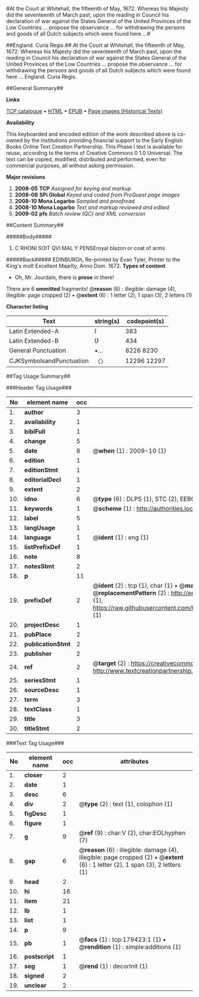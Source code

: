 #At the Court at Whitehall, the fifteenth of May, 1672. Whereas his Majesty did the seventeenth of March past, upon the reading in Council his declaration of war against the States General of the United Provinces of the Low Countries ... propose the observance ... for withdrawing the persons and goods of all Dutch subjects which were found here ...#

##England. Curia Regis.##
At the Court at Whitehall, the fifteenth of May, 1672. Whereas his Majesty did the seventeenth of March past, upon the reading in Council his declaration of war against the States General of the United Provinces of the Low Countries ... propose the observance ... for withdrawing the persons and goods of all Dutch subjects which were found here ...
England. Curia Regis.

##General Summary##

**Links**

[TCP catalogue](http://www.ota.ox.ac.uk/tcp/)  • 
[HTML](http://tei.it.ox.ac.uk/tcp/Texts-HTML/free/B03/B03312.html)  • 
[EPUB](http://tei.it.ox.ac.uk/tcp/Texts-EPUB/free/B03/B03312.epub) • 
[Page images (Historical Texts)](https://data.historicaltexts.jisc.ac.uk/view?pubId=eebo-52612144e&pageId=eebo-52612144e-179423-1)

**Availability**

This keyboarded and encoded edition of the
	       work described above is co-owned by the institutions
	       providing financial support to the Early English Books
	       Online Text Creation Partnership. This Phase I text is
	       available for reuse, according to the terms of Creative
	       Commons 0 1.0 Universal. The text can be copied,
	       modified, distributed and performed, even for
	       commercial purposes, all without asking permission.

**Major revisions**

1. __2008-05__ __TCP__ *Assigned for keying and markup*
1. __2008-08__ __SPi Global__ *Keyed and coded from ProQuest page images*
1. __2008-10__ __Mona Logarbo__ *Sampled and proofread*
1. __2008-10__ __Mona Logarbo__ *Text and markup reviewed and edited*
1. __2009-02__ __pfs__ *Batch review (QC) and XML conversion*

##Content Summary##

#####Body#####

1. C RHONI SOIT QVI MAL Y PENSEroyal blazon or coat of arms

#####Back#####
EDINBURGh, Re-printed by Evan Tyler, Printer to the King's moſt Excellent Majeſty, Anno Dom. 1672.
**Types of content**

  * Oh, Mr. Jourdain, there is **prose** in there!

There are 6 **ommitted** fragments! 
 @__reason__ (6) : illegible: damage (4), illegible: page cropped (2)  •  @__extent__ (6) : 1 letter (2), 1 span (3), 2 letters (1)

**Character listing**


|Text|string(s)|codepoint(s)|
|---|---|---|
|Latin Extended-A|ſ|383|
|Latin Extended-B|Ʋ|434|
|General Punctuation|•…|8226 8230|
|CJKSymbolsandPunctuation|〈〉|12296 12297|

##Tag Usage Summary##

###Header Tag Usage###

|No|element name|occ|attributes|
|---|---|---|---|
|1.|__author__|3||
|2.|__availability__|1||
|3.|__biblFull__|1||
|4.|__change__|5||
|5.|__date__|8| @__when__ (1) : 2009-10 (1)|
|6.|__edition__|1||
|7.|__editionStmt__|1||
|8.|__editorialDecl__|1||
|9.|__extent__|2||
|10.|__idno__|6| @__type__ (6) : DLPS (1), STC (2), EEBO-CITATION (1), OCLC (1), VID (1)|
|11.|__keywords__|1| @__scheme__ (1) : http://authorities.loc.gov/ (1)|
|12.|__label__|5||
|13.|__langUsage__|1||
|14.|__language__|1| @__ident__ (1) : eng (1)|
|15.|__listPrefixDef__|1||
|16.|__note__|8||
|17.|__notesStmt__|2||
|18.|__p__|11||
|19.|__prefixDef__|2| @__ident__ (2) : tcp (1), char (1)  •  @__matchPattern__ (2) : ([0-9\-]+):([0-9IVX]+) (1), (.+) (1)  •  @__replacementPattern__ (2) : http://eebo.chadwyck.com/downloadtiff?vid=$1&page=$2 (1), https://raw.githubusercontent.com/textcreationpartnership/Texts/master/tcpchars.xml#$1 (1)|
|20.|__projectDesc__|1||
|21.|__pubPlace__|2||
|22.|__publicationStmt__|2||
|23.|__publisher__|2||
|24.|__ref__|2| @__target__ (2) : https://creativecommons.org/publicdomain/zero/1.0/ (1), http://www.textcreationpartnership.org/docs/. (1)|
|25.|__seriesStmt__|1||
|26.|__sourceDesc__|1||
|27.|__term__|3||
|28.|__textClass__|1||
|29.|__title__|3||
|30.|__titleStmt__|2||


###Text Tag Usage###

|No|element name|occ|attributes|
|---|---|---|---|
|1.|__closer__|2||
|2.|__date__|1||
|3.|__desc__|6||
|4.|__div__|2| @__type__ (2) : text (1), colophon (1)|
|5.|__figDesc__|1||
|6.|__figure__|1||
|7.|__g__|9| @__ref__ (9) : char:V (2), char:EOLhyphen (7)|
|8.|__gap__|6| @__reason__ (6) : illegible: damage (4), illegible: page cropped (2)  •  @__extent__ (6) : 1 letter (2), 1 span (3), 2 letters (1)|
|9.|__head__|2||
|10.|__hi__|16||
|11.|__item__|21||
|12.|__lb__|1||
|13.|__list__|1||
|14.|__p__|9||
|15.|__pb__|1| @__facs__ (1) : tcp:179423:1 (1)  •  @__rendition__ (1) : simple:additions (1)|
|16.|__postscript__|1||
|17.|__seg__|1| @__rend__ (1) : decorInit (1)|
|18.|__signed__|2||
|19.|__unclear__|2||
